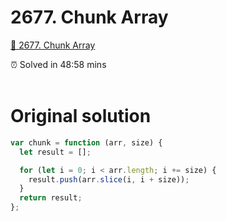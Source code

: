 # 2677. Chunk Array

[🍄 2677. Chunk Array](https://leetcode.com/problems/chunk-array/description/)

<aside>
⏰ Solved in 48:58 mins
</aside>
</br>

# Original solution

```js
var chunk = function (arr, size) {
  let result = [];

  for (let i = 0; i < arr.length; i += size) {
    result.push(arr.slice(i, i + size));
  }
  return result;
};
```
